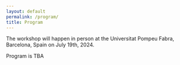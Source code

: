 ```yaml
---
layout: default
permalink: /program/
title: Program
---
```

The workshop will happen in person at the Universitat Pompeu Fabra, Barcelona, Spain on July 19th, 2024.

Program is TBA

<!-- <table class="table table-striped">
    <thead>
    <tr>
        <th scope="col">Time</th>
        <th scope="col">Session</th>
    </tr>
    </thead>
    <tbody>
    <tr>
        <td>9:00 - 9:10</td>
        <td>Welcome</td>
    </tr>
    <tr>
        <td>9:10 - 9:45</td>
        <td>Invited Talk by <strong><a href="https://www.cs.ox.ac.uk/people/yarin.gal/website">Yarin Gal</a></strong></td>
    </tr>
    <tr>
        <td>9:45 - 10:15</td>
        <td>Invited Talk by <strong><a href="https://pages.cs.wisc.edu/~sharonli/">Sharon Yixuan Li</a></strong></td>
    </tr>
    <tr>
        <td>10:15 - 10:45</td>
        <td>Poster Session & Coffee Break</td>
    </tr>
    <tr>
        <td>10:45 - 11:25</td>
        <td>Contributed Talks 
        <br/><small>1. Localization Uncertainty Estimation for Anchor-Free Object Detection</small>
        <br/><small>2. Uncertainty Quantification using Query-Based Object Detectors</small>
        <br/><small>3. Variational Depth Networks: Uncertainty-Aware Monocular Self-Supervised Depth Estimation</small>
        <br/><small>4. Unsupervised Joint Image Transfer and Uncertainty Quantification using Patch Invariant Networks</small>
        </td>
    </tr>
    <tr>
        <td>11:25 - 12:00</td>
        <td>Invited Talk by <strong><a href="https://alexgkendall.com/">Alex Kendall</a></strong></td>
    </tr>
    <tr>
        <td>12:00 - 12:10</td>
        <td>Spotlights</td>
    </tr>
    <tr>
        <td>12:10 - 12:20</td>
        <td>Closing Remarks</td>
    </tr>
    <tr>
        <td>12:20 - 13:00</td>
        <td>Poster Session</td>
    </tr>
    </tbody>
</table> -->
